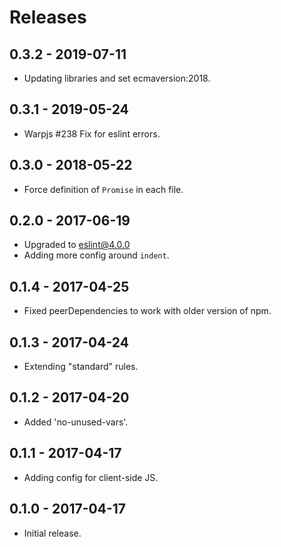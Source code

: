 # Releases

## 0.3.2 - 2019-07-11

- Updating libraries and set ecmaversion:2018.

## 0.3.1 - 2019-05-24

- Warpjs #238 Fix for eslint errors.

## 0.3.0 - 2018-05-22

- Force definition of `Promise` in each file.

## 0.2.0 - 2017-06-19

- Upgraded to eslint@4.0.0
- Adding more config around `indent`.

## 0.1.4 - 2017-04-25

- Fixed peerDependencies to work with older version of npm.

## 0.1.3 - 2017-04-24

- Extending "standard" rules.

## 0.1.2 - 2017-04-20

- Added 'no-unused-vars'.

## 0.1.1 - 2017-04-17

- Adding config for client-side JS.

## 0.1.0 - 2017-04-17

- Initial release.
